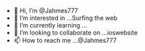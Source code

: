 - 👋 Hi, I’m @Jahmes777
- 👀 I’m interested in ...Surfing the web
- 🌱 I’m currently learning ...
- 💞️ I’m looking to collaborate on ...ioswebsite
- 📫 How to reach me ...@Jahmes777

<!---
Jahmes777/Jahmes777 is a ✨ special ✨ repository because its `README.md` (this file) appears on your GitHub profile.
You can click the Preview link to take a look at your changes.
--->
